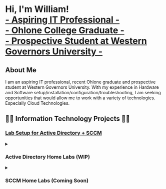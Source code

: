 <h1>Hi, I'm William! <br/> 
<a href="https://www.linkedin.com/in/william-huynh-78459a264/"> - Aspiring IT Professional - </a> <br/> 
<a href="https://github.com/whuynhit"> - Ohlone College Graduate - <br/> - Prospective Student at Western Governors University - </a> </h1> 

<h2>About Me</h2>
I am an aspiring IT professional, recent Ohlone graduate and prospective student at Western Governors University. 
With my experience in Hardware and Software setup/installation/configuration/troubleshooting, I am seeking opportunities that would allow me to work with a variety of technologies. Especially Cloud Technologies.

<h2>👨‍💻 Information Technology Projects 👨‍💻</h2>

<h3><b><a href="https://github.com/whuynhit/LabSetup/blob/main/README.md"> Lab Setup for Active Directory + SCCM </a></b></h3>

<details>
<summary> <h3><b>Active Directory Home Labs (WIP)</b></h3> </summary>

  <details> 
  <summary><b><i>Introduction to Active Directory Users & Computers</i></b></summary>

  - [Creating User Accounts with Active Directory](https://github.com/whuynhit/ActiveDirectory/tree/main/Introduction%20to%20Active%20Directory%20Users%20&%20Computers/Creating%20User%20Accounts%20with%20Active%20Directory/README.md)
  - [Searching for Objects in Active Directory](https://github.com/whuynhit/ActiveDirectory/tree/main/Introduction%20to%20Active%20Directory%20Users%20%26%20Computers/Searching%20for%20Objects%20in%20Active%20Directory/README.md)
  - [Resetting User Passwords in Active Directory Users and Computers](https://github.com/whuynhit/ActiveDirectory/tree/main/Introduction%20to%20Active%20Directory%20Users%20%26%20Computers/Resetting%20User%20Passwords%20in%20Active%20Directory%20Users%20and%20Computers/README.md)
  - [Understanding Groups and Memberships](https://github.com/whuynhit/ActiveDirectory/tree/main/Introduction%20to%20Active%20Directory%20Users%20%26%20Computers/Understanding%20Groups%20and%20Memberships/README.md)
  - [Disabling and Deleting User Accounts with Active Directory](https://github.com/whuynhit/ActiveDirectory/tree/main/Introduction%20to%20Active%20Directory%20Users%20%26%20Computers/Disabling%20and%20Deleting%20User%20Accounts%20with%20Active%20Directory/README.md)
  </details>

  <details>
  <summary><b><i>Introduction to Group Policy Management</i></b></summary>
  
  - [Creating and Linking Group Policy Objects](https://github.com/whuynhit/ActiveDirectory/blob/main/Introduction%20to%20Group%20Policy%20Management/Creating%20and%20Linking%20Group%20Policy%20Objects/README.md)
  - [Editing Group Policy Objects](https://github.com/whuynhit/ActiveDirectory/blob/main/Introduction%20to%20Group%20Policy%20Management/Editing%20Group%20Policy%20Objects/README.md)

  </details>

  <details>
  <summary><b><i>Group Policy Troubleshooting</i></b></summary>
  
  - [Troubleshooting Group Policy with MMC (RSOP.msc - Resultant Set of Policy)](https://github.com/whuynhit/ActiveDirectory/blob/main/Group%20Policy%20Troubleshooting/Troubleshooting%20Group%20Policy%20with%20MMC%20(RSOP.msc%20-%20Resultant%20Set%20of%20Policy)/README.md)
  - [Troubleshooting Group Policy with Command Prompt (GPResult /r)](https://github.com/whuynhit/ActiveDirectory/blob/main/Group%20Policy%20Troubleshooting/Troubleshooting%20Group%20Policy%20with%20Command%20Prompt%20(GPResult%20r)/README.md)
  - [Creating Non-inheriting Organizational Units for GPO Testing/Troubleshooting](https://github.com/whuynhit/ActiveDirectory/blob/main/Group%20Policy%20Troubleshooting/Creating%20Non-inheriting%20Organizational%20Units%20for%20GPO%20TestingTroubleshooting/README.md)

  </details>

  <details>
  <summary><b><i>Managing Workstations</i></b></summary>
  
  - [Deploying a Desktop Background to Domain with a GPO](https://github.com/whuynhit/ActiveDirectory/blob/main/Managing%20Workstations/Deploying%20a%20Desktop%20Background%20to%20Domain%20with%20a%20GPO/README.md)
  - [Setting Up a Logon Banner (Interactive Logon)](https://github.com/whuynhit/ActiveDirectory/blob/main/Managing%20Workstations/Setting%20Up%20a%20Logon%20Banner%20(Interactive%20Logon)/README.md)
  - [Deploying Software with Group Policy](https://github.com/whuynhit/ActiveDirectory/blob/main/Managing%20Workstations/Deploying%20Software%20with%20Group%20Policy/README.md)
  - [Configuring Roaming Profiles for User Accounts](https://github.com/whuynhit/ActiveDirectory/blob/main/Managing%20Workstations/Configuring%20Roaming%20Profiles%20for%20User%20Accounts/README.md)
  - [How to automatically map network share drives with Group Policy](https://github.com/whuynhit/ActiveDirectory/blob/main/Managing%20Workstations/How%20to%20Automatically%20Map%20Network%20Share%20Drives%20with%20Group%20Policy/README.md)
  </details>

  <details>
  <summary><b><i>Securing Your Domain</i></b></summary>
  
  - [Configuring Domain Password and Account Lockout Policies with Group Policy](https://github.com/whuynhit/ActiveDirectory/blob/main/Securing%20Domain/Configuring%20Domain%20Password%20and%20Account%20Lockout%20Policies%20with%20Group%20Policy/README.md)
  - [Deploying Fine Grained Password Policies (PSOs)](https://github.com/whuynhit/ActiveDirectory/blob/main/Securing%20Domain/Deploying%20Fine%20Grained%20Password%20Policies%20(PSOs)/README.md)
  - [Configuring Windows Firewall with Group Policy](https://github.com/whuynhit/ActiveDirectory/blob/main/Securing%20Domain/Configuring%20Windows%20Firewall%20with%20Group%20Policy/README.md)
  - [Configuring Windows Registry Settings with Group Policy](https://github.com/whuynhit/ActiveDirectory/blob/main/Securing%20Domain/Configuring%20Windows%20Registry%20Settings%20with%20Group%20Policy/README.md)
  </details>
  
  <details>
  <summary><b><i>How to use Powershell with Active Directory</i></b></summary>
  
  - [Enabling Script Execution for Powershell](https://github.com/whuynhit/ActiveDirectory/blob/main/How%20to%20use%20Powershell%20with%20Active%20Directory/Enabling%20Script%20Execution%20for%20Powershell/README.md)
  - [Powershell Basics](https://github.com/whuynhit/ActiveDirectory/blob/main/How%20to%20use%20Powershell%20with%20Active%20Directory/Powershell%20Basics/README.md)
  - [Listing Active Directory Users with Powershell](https://github.com/whuynhit/ActiveDirectory/blob/main/How%20to%20use%20Powershell%20with%20Active%20Directory/Listing%20Active%20Directory%20Users%20with%20Powershell/README.md)
  - [Configure Profile Path from Users in a Group with Powershell](https://github.com/whuynhit/ActiveDirectory/blob/main/How%20to%20use%20Powershell%20with%20Active%20Directory/Configure%20Profile%20Path%20from%20Users%20in%20a%20Group%20with%20Powershell/README.md)
  - [Creating User Accounts with Powershell](https://github.com/whuynhit/ActiveDirectory/blob/main/How%20to%20use%20Powershell%20with%20Active%20Directory/Creating%20User%20Accounts%20with%20Powershell/README.md)
  - [Creating User Accounts from a CSV File](https://github.com/whuynhit/ActiveDirectory/blob/main/How%20to%20use%20Powershell%20with%20Active%20Directory/Creating%20User%20Accounts%20from%20a%20CSV%20File/README.md)
  - [Move All Disabled Users to "Disabled Users OU" with Powershell](https://github.com/whuynhit/ActiveDirectory/blob/main/How%20to%20use%20Powershell%20with%20Active%20Directory/Move%20All%20Disabled%20Users%20to%20Disabled%20Users%20OU%20with%20Powershell/README.md)
  - [How to Create Active Directory Accounts with Duplicate Names](https://github.com/whuynhit/ActiveDirectory/blob/main/How%20to%20use%20Powershell%20with%20Active%20Directory/How%20to%20Create%20Active%20Directory%20Accounts%20with%20Duplicate%20Names/README.md)

  </details>

  <details>
  <summary><b><i>Active Directory Backups</i></b></summary>
  
  - [Creating an Active Directory System State Backup]()
  - [Restoring an Active Directory Backup]()
  </details>
  
</details>

<details>
<summary> <h3>SCCM Home Labs (Coming Soon)</h3> </summary>

  <details>
  <summary><b><i>Configuration Manager Basics</i></b></summary>
    
  - [Creating and Managing Administrative Users](https://github.com/whuynhit/SCCM)
  - [Creating Boundary and Boundary Groups](https://github.com/whuynhit/SCCM)
  - [Client and User Discovery Methods](https://github.com/whuynhit/SCCM)
  </details>

  <details>
  <summary><b><i>Deploying The SCCM Client</i></b></summary>
    
  - [Preparing for Client Installations with Group Policy]()
  - [Client Push Installation]()
  - [Deploying the SCCM Client with Group Policy]()
  - [Manual Client Installation]()
  </details>

  <details>
  <summary><b><i>Updating SCCM</i></b></summary>
    
  - [Updating SCCM]()
  - [Verifying the Update]()
  </details>

  <details>
  <summary><b><i>User and Device Collections</i></b></summary>
    
  - [Creating Include/Exclude Collections]()
  - [Query-based User and Device Collections]()
  - [Pull Devices into a Device Collection]()
  - [Role-based Administration Administrative Security Roles]()
  - [Assigning a User Collection to an Administrative Security Role]()
  - [Using Collections to Enable the Remote Control Feature]()
  - [Deploying Power Management to a Collection]()
  - [Using a Collection to Enforce a Maintenance Window]()
  </details>

  <details>
  <summary><b><i>Application Management</i></b></summary>
    
  - [Creating an Application using an MSI]()
  - [Supersedence]()
  - [Creating an Application using an EXE]()
  - [Creating an Application that Requires Approval]()
  - [Creating an Application using the Package Model]()
  - [Uninstatlling an Application]()
  - [Monitoring Applications]()
  </details>

  <details>
  <summary><b><i>Operating System Deployment</i></b></summary>
    
  - [Creating the Windows 10 Collection]()
  - [OSD - The Basics]()
  - [Creating a Folder for the Captured Image]()
  - [Adding an OS to Configuration Manager]()
  - [Creating a Task Sequence]()
  - [Enabling PXE Support, Configuring WDS]()
  </details>

  <details>
  <summary><b><i>Endpoint Protection</i></b></summary>

  - [Endpoint Protection Server Configuration and Installation]()
  - [Configuring an Automatic Deployment Rule (ADR)]()
  - [Endpoint Protection Client Installation]()
  </details>

  <details>
  <summary><b><i>Troubleshooting</i></b></summary>

  - [Deploying CMTrace to a Device Collection]()
  - [Troubleshooting a Failed Client Push Installation]()
  </details>
  
</details>
